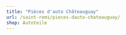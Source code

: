```yaml
---
title: "Pièces d'auto Châteauguay"
url: /saint-remi/pieces-dauto-chateauguay/
shop: Autoteile
---
```

